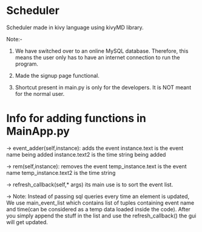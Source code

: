 # Scheduler
Scheduler made in kivy language using kivyMD library.

Note:-

1) We have switched over to an online MySQL database. Therefore, this means the user only has to have an internet connection to run the program. 

2) Made the signup page functional. 

3) Shortcut present in main.py is only for the developers. It is NOT meant for the normal user. 

# Info for adding functions in MainApp.py
-> event_adder(self,instance):
  adds the event
  instance.text is the event name being added
  instance.text2 is the time string being added 

-> rem(self,instance):
  removes the event
  temp_instance.text is the event name
  temp_instance.text2 is the time string

-> refresh_callback(self,\* args)
  its main use is to sort the event list.
  
-> Note:
  Instead of passing sql queries every time an element is updated, We use main_event_list which contains list of tuples containing event name and time(can be considered as a temp data loaded inside the code). After you simply append the stuff in the list and use the refresh_callback() the gui will get updated.

